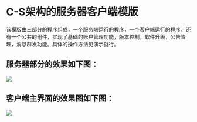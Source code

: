 # C-S架构的服务器客户端模版
该模版由三部分的程序组成，一个服务端运行的程序，一个客户端运行的程序，还有一个公共的组件，实现了基础的账户管理功能，版本控制，软件升级，公告管理，消息群发功能。具体的操作方法见演示就行。
<br />
## 服务器部分的效果如下图：
![](https://github.com/dathlin/C-S-/raw/master/软件系统服务端模版/screenshots/server.png)  
## 客户端主界面的效果图如下图：
![](https://github.com/dathlin/C-S-/raw/master/软件系统客户端模版/screenshots/client.png)  